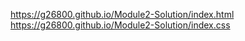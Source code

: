 https://g26800.github.io/Module2-Solution/index.html
https://g26800.github.io/Module2-Solution/index.css
